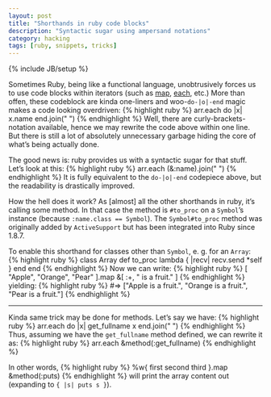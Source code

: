 ```yaml
---
layout: post
title: "Shorthands in ruby code blocks"
description: "Syntactic sugar using ampersand notations"
category: hacking
tags: [ruby, snippets, tricks]
---
```

{% include JB/setup %}

Sometimes Ruby, being like a functional language, unobtrusively forces us to use
code blocks within iterators (such as [map](http://www.ruby-doc.org/core-1.9.3/Array.html#method-i-map), 
[each](http://www.ruby-doc.org/core-1.9.3/Array.html#method-i-each), etc.) More than offen, these codeblock
are kinda one-liners and woo-`do-|o|-end` magic makes a code looking overdriven:
{% highlight ruby %}
  arr.each do |x|
    x.name
  end.join(" ")
{% endhighlight %}
Well, there are curly-brackets-notation available, hence we may rewrite the code above within one line.
But there is still a lot of absolutely unnecessary garbage hiding the core of what’s being actually done.

The good news is: ruby provides us with a syntactic sugar for that stuff. Let’s look at this:
{% highlight ruby %}
  arr.each (&:name).join(" ")
{% endhighlight %}
It is fully equivalent to the `do-|o|-end` codepiece above, but the readability is drastically improved.

How the hell does it work? As \[almost\] all the other shorthands in ruby, it’s calling some method. In that case 
the method is `#to_proc` on a `Symbol`’s instance (because `:name.class == Symbol`). The `Symbol#to_proc` method 
was originally added by `ActiveSupport` but has been integrated into Ruby since 1.8.7.

To enable this shorthand for classes other than `Symbol`, e. g. for an `Array`:
{% highlight ruby %}
class Array
  def to_proc
    lambda { |recv| recv.send *self }
  end
end
{% endhighlight %}
Now we can write:
{% highlight ruby %}
[ "Apple", "Orange", "Pear" ].map &[ :+, " is a fruit." ]
{% endhighlight %}
yielding:
{% highlight ruby %}
#=> ["Apple is a fruit.", "Orange is a fruit.", "Pear is a fruit."]
{% endhighlight %}

----
Kinda same trick may be done for methods. Let’s say we have:
{% highlight ruby %}
  arr.each do |x|
    get_fullname x
  end.join(" ")
{% endhighlight %}
Thus, assuming we have the `get_fullname` method defined, we can rewrite it as:
{% highlight ruby %}
  arr.each &method(:get_fullname)
{% endhighlight %}

In other words, 
{% highlight ruby %}
  %w{ first second third }.map &method(:puts)
{% endhighlight %}
will print the array content out (expanding to `{ |s| puts s }`).
